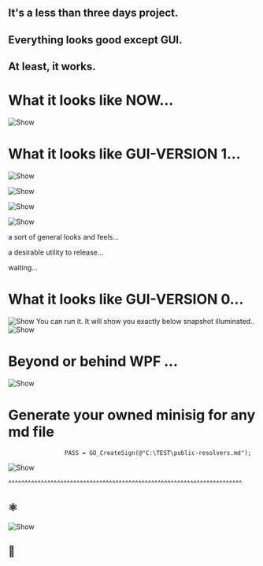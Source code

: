 ## It's a less than three days project.
## Everything looks good except GUI.
## At least, it works.
##  
# What it looks like NOW...
![Show](https://github.com/AZ-X/MEDIA/blob/master/PNG/final_layout_left.PNG?raw=true)
# What it looks like GUI-VERSION 1...
![Show](https://github.com/AZ-X/MEDIA/blob/master/PNG/column_base_filter.PNG?raw=true)

![Show](https://github.com/AZ-X/MEDIA/blob/master/PNG/description_search_as_a_filter.PNG?raw=true)

![Show](https://github.com/AZ-X/MEDIA/blob/master/PNG/all_columns_fidelity.PNG?raw=true)

![Show](https://github.com/AZ-X/MEDIA/blob/master/PNG/sorting_flags_filter.PNG?raw=true)

a sort of general looks and feels...

a desirable utility to release...

waiting...

# What it looks like GUI-VERSION 0...
![Show](https://github.com/AZ-X/MEDIA/blob/master/PNG/WPF.PNG?raw=true)
You can run it. It will show you exactly below snapshot illuminated..
![Show](https://github.com/AZ-X/MEDIA/blob/master/PNG/WPF_LIST_IMPROVED.PNG?raw=true)
# Beyond or behind WPF ...
![Show](https://github.com/AZ-X/MEDIA/blob/master/PNG/WPF_Visualizer.PNG?raw=true)
# Generate your owned minisig for any md file
                    PASS = GO_CreateSign(@"C:\TEST\public-resolvers.md");
![Show](https://github.com/AZ-X/MEDIA/blob/master/PNG/minisig.PNG?raw=true)


^^^^^^^^^^^^^^^^^^^^^^^^^^^^^^^^^^^^^^^^^^^^^^^^^^^^^^^^^^^^^^^^^^^^^^^^
## ⚛️

![Show](https://github.com/AZ-X/MEDIA/blob/master/PNG/0706_1.png?raw=true)

## 🗼
